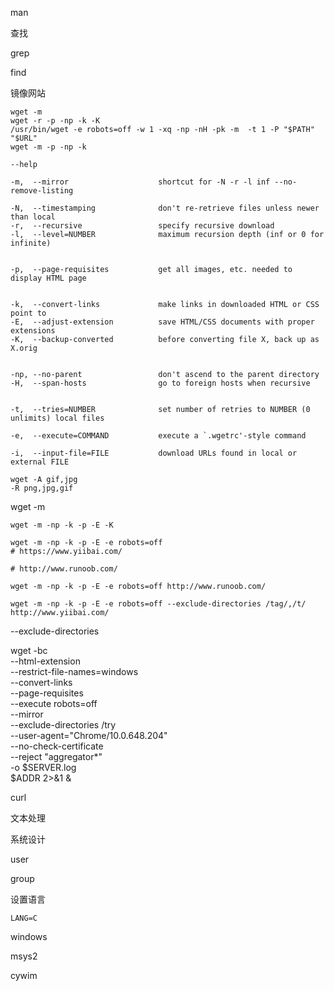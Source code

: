 

man





查找

grep

find



镜像网站

```
wget -m
wget -r -p -np -k -K
/usr/bin/wget -e robots=off -w 1 -xq -np -nH -pk -m  -t 1 -P "$PATH" "$URL"
wget -m -p -np -k
```

```
--help

-m,  --mirror                    shortcut for -N -r -l inf --no-remove-listing

-N,  --timestamping              don't re-retrieve files unless newer than local
-r,  --recursive                 specify recursive download
-l,  --level=NUMBER              maximum recursion depth (inf or 0 for infinite)


-p,  --page-requisites           get all images, etc. needed to display HTML page


-k,  --convert-links             make links in downloaded HTML or CSS point to
-E,  --adjust-extension          save HTML/CSS documents with proper extensions
-K,  --backup-converted          before converting file X, back up as X.orig


-np, --no-parent                 don't ascend to the parent directory
-H,  --span-hosts                go to foreign hosts when recursive


-t,  --tries=NUMBER              set number of retries to NUMBER (0 unlimits) local files

-e,  --execute=COMMAND           execute a `.wgetrc'-style command

-i,  --input-file=FILE           download URLs found in local or external FILE

wget -A gif,jpg
-R png,jpg,gif
```



wget -m

```
wget -m -np -k -p -E -K

wget -m -np -k -p -E -e robots=off
# https://www.yiibai.com/

# http://www.runoob.com/

wget -m -np -k -p -E -e robots=off http://www.runoob.com/

wget -m -np -k -p -E -e robots=off --exclude-directories /tag/,/t/ http://www.yiibai.com/
```

--exclude-directories

wget -bc \
    --html-extension \
    --restrict-file-names=windows \
    --convert-links \
    --page-requisites \
    --execute robots=off \
    --mirror \
    --exclude-directories /try \
    --user-agent="Chrome/10.0.648.204" \
    --no-check-certificate \
    --reject "aggregator*" \
    -o $SERVER.log \
    $ADDR 2>&1 & 



curl



文本处理



系统设计



user

group

设置语言

`LANG=C` 

windows

msys2

cywim

